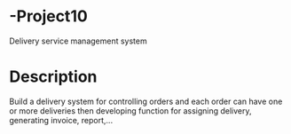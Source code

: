 # -Project10
Delivery service management system

# Description 
Build a delivery system for controlling orders and each order can have one or more deliveries then developing function for assigning delivery, generating invoice, report,...
